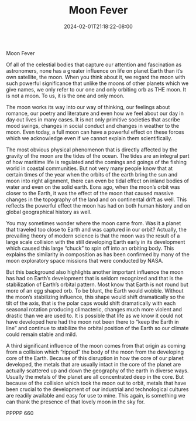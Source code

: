 ﻿---
title: "Moon Fever"
date: 2024-02-01T21:18:22-08:00
description: "TXT Tips for Web Success"
featured_image: "/images/TXT.jpg"
tags: ["TXT"]
---

Moon Fever

Of all of the celestial bodies that capture our attention and fascination as astronomers, none has a greater influence on life on planet Earth than it’s own satellite, the moon.  When you think about it, we regard the moon with such powerful significance that unlike the moons of other planets which we give names, we only refer to our one and only orbiting orb as THE moon.  It is not a moon.  To us, it is the one and only moon.

The moon works its way into our way of thinking, our feelings about romance, our poetry and literature and even how we feel about our day in day out lives in many cases.  It is not only primitive societies that ascribe mood swings, changes in social conduct and changes in weather to the moon.  Even today, a full moon can have a powerful effect on these forces which we acknowledge even if we cannot explain them scientifically.

The most obvious physical phenomenon that is directly affected by the gravity of the moon are the tides of the ocean.  The tides are an integral part of how maritime life is regulated and the comings and goings of the fishing world in coastal communities.  But not very many people know that at certain times of the year when the orbits of the earth bring the sun and moon into right alignment, there can even be tidal effect on inland bodies of water and even on the solid earth.  Eons ago, when the moon’s orbit was closer to the Earth, it was the effect of the moon that caused massive changes in the topography of the land and on continental drift as well.  This reflects the powerful effect the moon has had on both human history and on global geographical history as well.

You may sometimes wonder where the moon came from.  Was it a planet that traveled too close to Earth and was captured in our orbit?  Actually, the prevailing theory of modern science is that the moon was the result of a large scale collision with the still developing Earth early in its development which caused this large “chuck” to spin off into an orbiting body.  This explains the similarity in composition as has been confirmed by many of the moon exploratory space missions that were conducted by NASA.

But this background also highlights another important influence the moon has had on Earth’s development that is seldom recognized and that is the stabilization of Earth’s orbital pattern.  Most know that Earth is not round but more of an egg shaped orb.  To be blunt, the Earth would wobble.  Without the moon’s stabilizing influence, this shape would shift dramatically so the tilt of the axis, that is the polar caps would shift dramatically with each seasonal rotation producing climacteric, changes much more violent and drastic than we are used to.  It is possible that life as we know it could not have developed here had the moon not been there to “keep the Earth in line” and continue to stabilize the orbital position of the Earth so our climate could remain stable and mild.

A third significant influence of the moon comes from that origin as coming from a collision which “ripped” the body of the moon from the developing core of the Earth.  Because of this disruption in how the core of our planet developed, the metals that are usually intact in the core of the planet are actually scattered up and down the geography of the earth in diverse ways.  Usually the metals of the planet are all concentrated deep in the core.  But because of the collision which took the moon out to orbit, metals that have been crucial to the development of our industrial and technological cultures are readily available and easy for use to mine.  This again, is something we can thank the presence of that lovely moon in the sky for.

PPPPP 660


